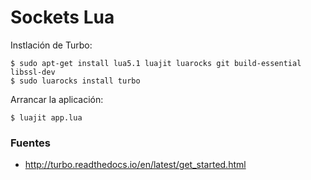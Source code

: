 # Sockets Lua

Instlación de Turbo:

    $ sudo apt-get install lua5.1 luajit luarocks git build-essential libssl-dev
    $ sudo luarocks install turbo

Arrancar la aplicación:

    $ luajit app.lua

### Fuentes

+ http://turbo.readthedocs.io/en/latest/get_started.html